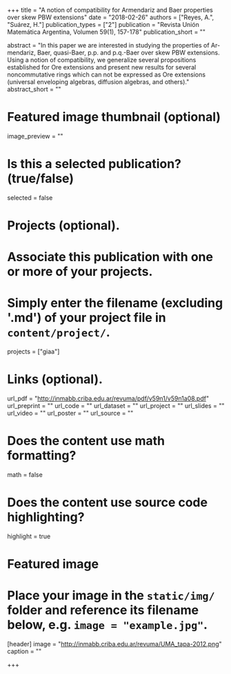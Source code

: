 +++
title = "A notion of compatibility for Armendariz and Baer properties over skew PBW extensions"
date = "2018-02-26"
authors = ["Reyes, A.", "Suárez, H."]
publication_types = ["2"]
publication = "Revista Unión Matemática Argentina, Volumen 59(1), 157-178"
publication_short = ""

abstract = "In this paper we are interested in studying the properties of Ar- mendariz, Baer, quasi-Baer, p.p. and p.q.-Baer over skew PBW extensions. Using a notion of compatibility, we generalize several propositions established for Ore extensions and present new results for several noncommutative rings which can not be expressed as Ore extensions (universal enveloping algebras, diffusion algebras, and others)."
abstract_short = ""

# Featured image thumbnail (optional)
image_preview = ""

# Is this a selected publication? (true/false)
selected = false

# Projects (optional).
#   Associate this publication with one or more of your projects.
#   Simply enter the filename (excluding '.md') of your project file in `content/project/`.
projects = ["giaa"]

# Links (optional).
url_pdf = "http://inmabb.criba.edu.ar/revuma/pdf/v59n1/v59n1a08.pdf"
url_preprint = ""
url_code = ""
url_dataset = ""
url_project = ""
url_slides = ""
url_video = ""
url_poster = ""
url_source = ""

# Does the content use math formatting?
math = false

# Does the content use source code highlighting?
highlight = true

# Featured image
# Place your image in the `static/img/` folder and reference its filename below, e.g. `image = "example.jpg"`.
[header]
image = "http://inmabb.criba.edu.ar/revuma/UMA_tapa-2012.png"
caption = ""

+++
